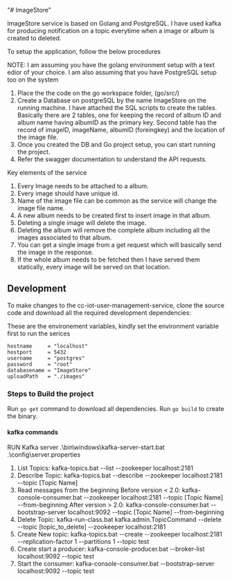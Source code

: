 "# ImageStore" 


ImageStore service is based on Golang and PostgreSQL. I have used kafka for producing notification on a topic
everytime when a image or album is created to deleted. 

To setup the application, follow the below procedures

NOTE: I am assuming you have the golang environment setup with a text edior of your choice.
    I am also assuming that you have PostgreSQL setup too on the system

1. Place the the code on the go workspace folder, (go/src/)
2. Create a Database on postgreSQL by the name ImageStore on the running machine. I have attached the SQL scripts to create the tables. Basically there are 2 tables, one for keeping the record of album ID and album name having albumID as the primary key. Second table has the record of imageID, imageName, albumID (foreingkey) and the location of the image file.
3. Once you created the DB and Go project setup, you can start running the project.
4. Refer the swagger documentation to understand the API requests.


Key elements of the service
1. Every Image needs to be attached to a album.
2. Every image should have unique id.
3. Name of the image file can be common as the service will change the image file name.
4. A new album needs to be created first to insert image in that album.
5. Deleting a single image will delete the image.
6. Deleting the album will remove the complete album including all the images associated to that album.
7. You can get a single image from a get request which will basically send the image in the response.
8. If the whole album needs to be fetched then I have served them statically, every image will be served on that location.


## Development

To make changes to the cc-iot-user-management-service, clone the source code and
download all the required development dependencies:



These are the environement variables, kindly set the environment variable first to run the serices

    hostname     = "localhost"
    hostport     = 5432
	username     = "postgres"
	password     = "root"
	databasename = "ImageStore"
	uploadPath   = "./images"



### Steps to Build the project

Run `go get` command to download all dependencies.
Run `go build` to create the binary.


#### kafka commands 
RUN Kafka server
	.\bin\windows\kafka-server-start.bat .\config\server.properties
1.  List Topics: 
		kafka-topics.bat --list --zookeeper localhost:2181 
2.	Describe Topic: 
		kafka-topics.bat --describe --zookeeper localhost:2181 --topic [Topic Name]
3.  Read messages from the beginning
        Before version < 2.0: 
			kafka-console-consumer.bat --zookeeper localhost:2181 --topic [Topic Name] --from-beginning
        After version > 2.0:
			kafka-console-consumer.bat --bootstrap-server localhost:9092 --topic [Topic Name] --from-beginning
4.	Delete Topic: 
			kafka-run-class.bat kafka.admin.TopicCommand --delete --topic [topic_to_delete] --zookeeper localhost:2181
5.	Create New topic:
			kafka-topics.bat --create --zookeeper localhost:2181 --replication-factor 1 --partitions 1 --topic test
6.	Create start a producer:
			kafka-console-producer.bat --broker-list localhost:9092 --topic test
7.	Start the consumer:
			kafka-console-consumer.bat --bootstrap-server localhost:9092 --topic test